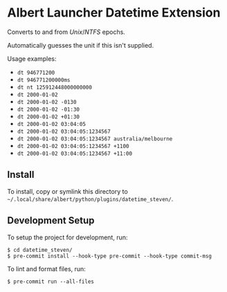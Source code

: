 # Albert Launcher Datetime Extension
Converts to and from *Unix*/*NTFS* epochs.

Automatically guesses the unit if this isn't supplied.

Usage examples:

- `dt 946771200`
- `dt 946771200000ms`
- `dt nt 125912448000000000`
- `dt 2000-01-02`
- `dt 2000-01-02 -0130`
- `dt 2000-01-02 -01:30`
- `dt 2000-01-02 +01:30`
- `dt 2000-01-02 03:04:05`
- `dt 2000-01-02 03:04:05:1234567`
- `dt 2000-01-02 03:04:05:1234567 australia/melbourne`
- `dt 2000-01-02 03:04:05:1234567 +1100`
- `dt 2000-01-02 03:04:05:1234567 +11:00`

## Install
To install, copy or symlink this directory to `~/.local/share/albert/python/plugins/datetime_steven/`.

## Development Setup
To setup the project for development, run:

    $ cd datetime_steven/
    $ pre-commit install --hook-type pre-commit --hook-type commit-msg

To lint and format files, run:

    $ pre-commit run --all-files
